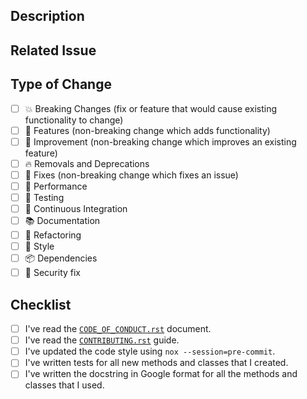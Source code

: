 ## Description

<!-- Add a more detailed description of the changes if needed. -->

## Related Issue

<!-- If your PR refers to a related issue, link it here. -->

## Type of Change

<!-- Mark with an `x` all the checkboxes that apply (like `[x]`) -->

- [ ] 💥 Breaking Changes (fix or feature that would cause existing functionality to change)
- [ ] 🚀 Features (non-breaking change which adds functionality)
- [ ] 🥂 Improvement (non-breaking change which improves an existing feature)
- [ ] 🔥 Removals and Deprecations
- [ ] 🐞 Fixes (non-breaking change which fixes an issue)
- [ ] 🐎 Performance
- [ ] 🚨 Testing
- [ ] 👷 Continuous Integration
- [ ] 📚 Documentation
- [ ] 🔨 Refactoring
- [ ] 💄 Style
- [ ] 📦 Dependencies
- [ ] 🔐 Security fix

## Checklist

<!-- Mark with an `x` all the checkboxes that apply (like `[x]`) -->

- [ ] I've read the [`CODE_OF_CONDUCT.rst`](https://github.com/NicDom/tia/blob/master/CODE_OF_CONDUCT.rst) document.
- [ ] I've read the [`CONTRIBUTING.rst`](https://github.com/NicDom/tia/blob/master/CONTRIBUTING.rst) guide.
- [ ] I've updated the code style using `nox --session=pre-commit`.
- [ ] I've written tests for all new methods and classes that I created.
- [ ] I've written the docstring in Google format for all the methods and classes that I used.
